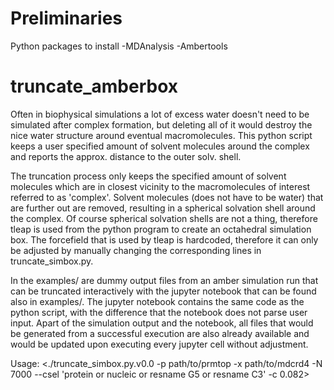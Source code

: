 # Preliminaries
Python packages to install 
-MDAnalysis
-Ambertools

# truncate_amberbox
Often in biophysical simulations a lot of excess water doesn't need to be simulated after complex formation, but deleting all of it would destroy the nice water structure around eventual macromolecules. This python script keeps a user specified amount of solvent molecules around the complex and reports the approx. distance to the outer solv. shell.

The truncation process only keeps the specified amount of solvent molecules which are in closest vicinity to the macromolecules of interest referred to as 'complex'. Solvent molecules (does not have to be water) that are further out are removed, resulting in a spherical solvation shell around the complex. Of course spherical solvation shells are not a thing, therefore tleap is used from the python program to create an octahedral simulation box. The forcefield that is used by tleap is hardcoded, therefore it can only be adjusted by manually changing the corresponding lines in truncate_simbox.py.  

In the examples/ are dummy output files from an amber simulation run that can be truncated interactively with the jupyter notebook that can be found also in examples/. The jupyter notebook contains the same code as the python script, with the difference that the notebook does not parse user input. Apart of the simulation output and the notebook, all files that would be generated from a successful execution are also already available and would be updated upon executing every jupyter cell without adjustment.

Usage: <./truncate_simbox.py.v0.0 -p path/to/prmtop -x path/to/mdcrd4 -N 7000 --csel 'protein or nucleic or resname G5 or resname C3' -c 0.082>
